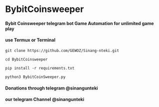 # BybitCoinsweeper
#### Bybit Coinsweeper telegram bot Game Automation for unlimited game play
#### use Termux or Terminal  

 ``` 
 git clone https://github.com/GEWOZ/Sinang-nteki.git
```
 ``` 
 cd BybitCoinsweeper
```
 ``` 
 pip install -r requirements.txt
```
 ```
 python3 BybitCoinSweeper.py
```
#### Donations through telegram @sinangunteki
#### our telegram Channel @sinangunteki



















